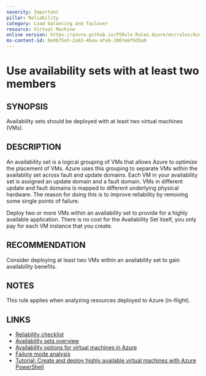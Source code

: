 ```yaml
---
severity: Important
pillar: Reliability
category: Load balancing and failover
resource: Virtual Machine
online version: https://azure.github.io/PSRule.Rules.Azure/en/rules/Azure.VM.ASMinMembers/
ms-content-id: 0e9b75e5-2a63-4bea-afeb-2807e6f9d5a0
---
```


# Use availability sets with at least two members

## SYNOPSIS

Availability sets should be deployed with at least two virtual machines (VMs).

## DESCRIPTION

An availability set is a logical grouping of VMs that allows Azure to optimize the placement of VMs.
Azure uses this grouping to separate VMs within the availablity set across fault and update domains.
Each VM in your availability set is assigned an update domain and a fault domain.
VMs in different update and fault domains is mapped to different underlying physical hardware.
The reason for doing this is to improve reliability by removing some single points of failure.

Deploy two or more VMs within an availability set to provide for a highly available application.
There is no cost for the Availability Set itself, you only pay for each VM instance that you create.

## RECOMMENDATION

Consider deploying at least two VMs within an availability set to gain availability benefits.

## NOTES

This rule applies when analyzing resources deployed to Azure (in-flight).

## LINKS

- [Reliability checklist](https://docs.microsoft.com/azure/architecture/checklist/resiliency-per-service#virtual-machines)
- [Availability sets overview](https://docs.microsoft.com/azure/virtual-machines/availability-set-overview)
- [Availability options for virtual machines in Azure](https://docs.microsoft.com/azure/virtual-machines/availability)
- [Failure mode analysis](https://docs.microsoft.com/azure/architecture/resiliency/failure-mode-analysis#virtual-machine)
- [Tutorial: Create and deploy highly available virtual machines with Azure PowerShell](https://docs.microsoft.com/azure/virtual-machines/windows/tutorial-availability-sets)
